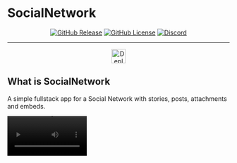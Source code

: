 # SocialNetwork

<div align="center">

[![GitHub Release](https://img.shields.io/github/v/release/Lorenzo0111/SocialNetwork)](https://github.com/Lorenzo0111/SocialNetwork/releases/latest)
[![GitHub License](https://img.shields.io/github/license/Lorenzo0111/SocialNetwork)](LICENSE)
[![Discord](https://img.shields.io/discord/1088775598337433662)](https://discord.gg/HT47UQXBqG)

  <hr />

<a href="https://vercel.com/new/clone?repository-url=https%3A%2F%2Fgithub.com%2FLorenzo0111%2FSocialNetwork&env=DATABASE_URL,NEXTAUTH_SECRET,DISCORD_CLIENT_ID,DISCORD_CLIENT_SECRET,UPLOADTHING_SECRET,UPLOADTHING_APP_ID&envDescription=All%20the%20Environment%20Variables%20needed%20for%20the%20app%20to%20work&envLink=https%3A%2F%2Fgithub.com%2FLorenzo0111%2FSocialNetwork%3Ftab%3Dreadme-ov-file%23deploying&project-name=social-network&repository-name=SocialNetwork"><img src="https://vercel.com/button" alt="Deploy with Vercel" height="32" /></a>

</div>

## What is SocialNetwork

A simple fullstack app for a Social Network with stories, posts, attachments and embeds.

<video src="https://github.com/Lorenzo0111/SocialNetwork/blob/main/media/Demo.mp4?raw=true" width="180" />

## Deploying

You'll have to set the following environment variables to setup the dashboard, here is a list of them:

> ✨ You can generate secret tokens by visiting [this link](https://generate-secret.vercel.app/32)

You can refer to [.env.example](.env.example) for a list of variables.

> 🚨 You must also set `ENABLE_EXPERIMENTAL_COREPACK` to `1` to enable the corepack support if using Vercel.

### Serverless

You can deploy the project to Vercel or any other hosting service by clicking the buttons above.

### Selfhosting

If you want to selfhost, you can run `yarn`, `yarn build` and `yarn start` to start the program.

The dashboard will usually be available [here](http://localhost:3000/).

## License

This project is licensed under the MIT License - see the [LICENSE](LICENSE) file for details.

## Support

If you need help, feel free to join the [Discord Server](https://discord.gg/HT47UQXBqG) or open an issue.
